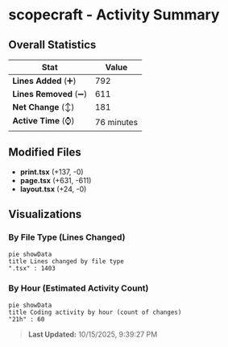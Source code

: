 # scopecraft - Activity Summary 

## Overall Statistics

| Stat                   | Value                                                             |
| ---------------------- | ----------------------------------------------------------------- |
| **Lines Added** (➕)   | 792                                          |
| **Lines Removed** (➖) | 611                                        |
| **Net Change** (↕)    | 181                |
| **Active Time** (⌚)   | 76 minutes |


## Modified Files
- **print.tsx** (+137, -0)
- **page.tsx** (+631, -611)
- **layout.tsx** (+24, -0)

## Visualizations

### By File Type (Lines Changed)

```mermaid
pie showData
title Lines changed by file type
".tsx" : 1403
```

### By Hour (Estimated Activity Count)

```mermaid
pie showData
title Coding activity by hour (count of changes)
"21h" : 60
```


> **Last Updated:** 10/15/2025, 9:39:27 PM